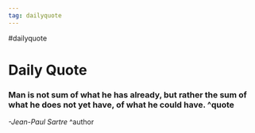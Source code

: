 ```yaml
---
tag: dailyquote
---
```


#dailyquote

# Daily Quote

### Man is not sum of what he has already, but rather the sum of what he does not yet have, of what he could have. ^quote
*-Jean-Paul Sartre* ^author
